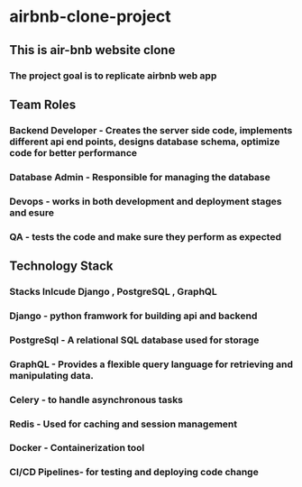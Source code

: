 # airbnb-clone-project
## This is air-bnb website clone 

###  The project goal is to replicate airbnb web app 

## Team Roles

### Backend Developer - Creates the server side code, implements different api end points, designs database schema, optimize code for better performance
### Database Admin - Responsible for managing the database 
### Devops - works in both development and deployment stages and esure
### QA - tests the code and make sure they perform as expected

## Technology Stack
### Stacks Inlcude Django , PostgreSQL , GraphQL
### Django - python framwork for building api and backend
### PostgreSql - A relational SQL database used for storage
### GraphQL -  Provides a flexible query language for retrieving and manipulating data.
### Celery - to handle asynchronous tasks
### Redis -  Used for caching and session management
### Docker -  Containerization tool
### CI/CD Pipelines-  for testing and deploying code change